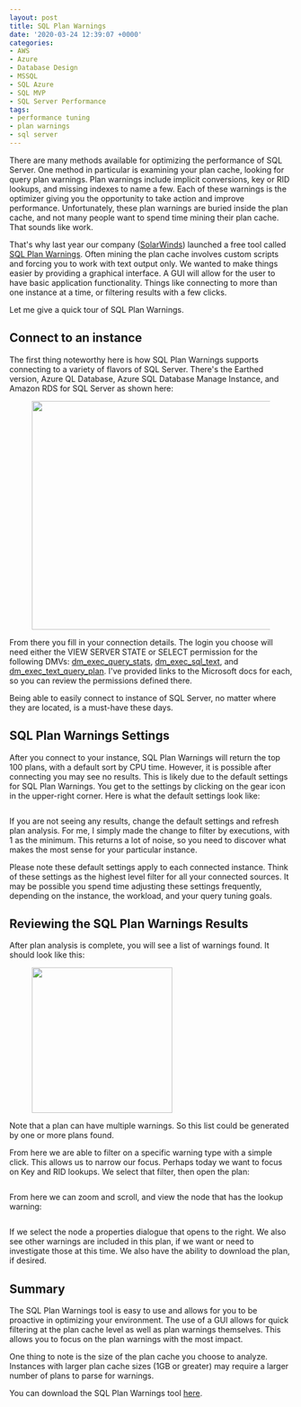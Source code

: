 ```yaml
---
layout: post
title: SQL Plan Warnings
date: '2020-03-24 12:39:07 +0000'
categories:
- AWS
- Azure
- Database Design
- MSSQL
- SQL Azure
- SQL MVP
- SQL Server Performance
tags:
- performance tuning
- plan warnings
- sql server
---
```


<p>There are many methods available for optimizing the performance of SQL Server. One method in particular is examining your plan cache, looking for query plan warnings. Plan warnings include implicit conversions, key or RID lookups, and missing indexes to name a few. Each of these warnings is the optimizer giving you the opportunity to take action and improve performance. Unfortunately, these plan warnings are buried inside the plan cache, and not many people want to spend time mining their plan cache. That sounds like work.</p>   <p>That's why last year our company (<a rel="noreferrer noopener" aria-label="SolarWinds (opens in a new tab)" href="https://www.solarwinds.com/" target="_blank">SolarWinds</a>) launched a free tool called <a href="https://www.solarwinds.com/free-tools/sql-plan-warnings" target="_blank" rel="noreferrer noopener" aria-label=" (opens in a new tab)">SQL Plan Warnings</a>. Often mining the plan cache involves custom scripts and forcing you to work with text output only. We wanted to make things easier by providing a graphical interface. A GUI will allow for the user to have basic application functionality. Things like connecting to more than one instance at a time, or filtering results with a few clicks. </p>   <p>Let me give a quick tour of SQL Plan Warnings. </p>   <h2>Connect to an instance</h2>   <p>The first thing noteworthy here is how SQL Plan Warnings supports connecting to a variety of flavors of SQL Server. There's the Earthed version, Azure QL Database, Azure SQL Database Manage Instance, and Amazon RDS for SQL Server as shown here:</p>   <div class="wp-block-image"><figure class="aligncenter size-large is-resized"><img src="https://i1.wp.com/thomaslarock.com/wp-content/uploads/2020/03/image.png?fit=600%2C543&amp;ssl=1" alt="" class="wp-image-19776" width="450" height="407"/></figure></div>   <p>From there you fill in your connection details. The login you choose will need either the VIEW SERVER STATE or SELECT permission for the following DMVs: <a rel="noreferrer noopener" aria-label="dm_exec_query_stats (opens in a new tab)" href="https://docs.microsoft.com/en-us/sql/relational-databases/system-dynamic-management-views/sys-dm-exec-query-stats-transact-sql?view=sql-server-ver15" target="_blank">dm_exec_query_stats</a>, <a rel="noreferrer noopener" aria-label="dm_exec_sql_text (opens in a new tab)" href="https://docs.microsoft.com/en-us/sql/relational-databases/system-dynamic-management-views/sys-dm-exec-sql-text-transact-sql?view=sql-server-ver15" target="_blank">dm_exec_sql_text</a>, and <a rel="noreferrer noopener" aria-label="dm_exec_text_query_plan (opens in a new tab)" href="https://docs.microsoft.com/en-us/sql/relational-databases/system-dynamic-management-views/sys-dm-exec-text-query-plan-transact-sql?view=sql-server-ver15" target="_blank">dm_exec_text_query_plan</a>. I've provided links to the Microsoft docs for each, so you can review the permissions defined there. </p>   <p>Being able to easily connect to instance of SQL Server, no matter where they are located, is a must-have these days.</p>   <h2>SQL Plan Warnings Settings</h2>   <p>After you connect to your instance, SQL Plan Warnings will return the top 100 plans, with a default sort by CPU time. However, it is possible after connecting you may see no results. This is likely due to the default settings for SQL Plan Warnings. You get to the settings by clicking on the gear icon in the upper-right corner. Here is what the default settings look like:</p>   <div class="wp-block-image"><figure class="aligncenter size-large"><img src="https://i2.wp.com/thomaslarock.com/wp-content/uploads/2020/03/image-1.png?fit=467%2C600&amp;ssl=1" alt="" class="wp-image-19777"/></figure></div>   <p>If you are not seeing any results, change the default settings and refresh plan analysis. For me, I simply made the change to filter by executions, with 1 as the minimum. This returns a lot of noise, so you need to discover what makes the most sense for your particular instance. </p>   <p>Please note these default settings apply to each connected instance. Think of these settings as the highest level filter for all your connected sources. It may be possible you spend time adjusting these settings frequently, depending on the instance, the workload, and your query tuning goals.</p>   <h2>Reviewing the SQL Plan Warnings Results</h2>   <p>After plan analysis is complete, you will see a list of warnings found. It should look like this:</p>   <div class="wp-block-image"><figure class="aligncenter size-large is-resized"><img src="https://thomaslarock.com/wp-content/uploads/2020/03/image-2.png" alt="" class="wp-image-19778" width="250" height="259"/></figure></div>   <p>Note that a plan can have multiple warnings. So this list could be generated by one or more plans found. </p>   <p>From here we are able to filter on a specific warning type with a simple click. This allows us to narrow our focus. Perhaps today we want to focus on Key and RID lookups. We select that filter, then open the plan:</p>   <div class="wp-block-image"><figure class="aligncenter size-large"><img src="https://i2.wp.com/thomaslarock.com/wp-content/uploads/2020/03/image-3.png?fit=600%2C349&amp;ssl=1" alt="" class="wp-image-19779"/></figure></div>   <p>From here we can zoom and scroll, and view the node that has the lookup warning:</p>   <div class="wp-block-image"><figure class="aligncenter size-large"><img src="https://i2.wp.com/thomaslarock.com/wp-content/uploads/2020/03/image-4.png?fit=600%2C349&amp;ssl=1" alt="" class="wp-image-19780"/></figure></div>   <p>If we select the node a properties dialogue that opens to the right. We also see other warnings are included in this plan, if we want or need to investigate those at this time. We also have the ability to download the plan, if desired.</p>   <h2>Summary</h2>   <p>The SQL Plan Warnings tool is easy to use and allows for you to be proactive in optimizing your environment. The use of a GUI allows for quick filtering at the plan cache level as well as plan warnings themselves. This allows you to focus on the plan warnings with the most impact.</p>   <p>One thing to note is the size of the plan cache you choose to analyze. Instances with larger plan cache sizes (1GB or greater) may require a larger number of plans to parse for warnings. </p>   <p>You can download the SQL Plan Warnings tool <a href="https://www.solarwinds.com/free-tools/sql-plan-warnings" target="_blank" rel="noreferrer noopener" aria-label="here (opens in a new tab)">here</a>. </p>